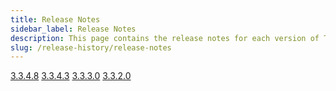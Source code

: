 ```yaml
---
title: Release Notes
sidebar_label: Release Notes
description: This page contains the release notes for each version of TDengine.
slug: /release-history/release-notes
---
```


[3.3.4.8](./3.3.4.8)
[3.3.4.3](./3.3.4.3)
[3.3.3.0](3-3-3-0/)
[3.3.2.0](3-3-2-0/)
